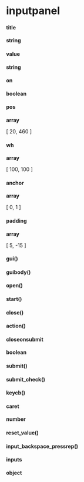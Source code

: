 # inputpanel
#### title
**string**



#### value
**string**



#### on
**boolean**



#### pos
**array**

[
 20,
 460
]

#### wh
**array**

[
 100,
 100
]

#### anchor
**array**

[
 0,
 1
]

#### padding
**array**

[
 5,
 -15
]

#### gui()



#### guibody()



#### open()



#### start()



#### close()



#### action()



#### closeonsubmit
**boolean**



#### submit()



#### submit_check()



#### keycb()



#### caret
**number**



#### reset_value()



#### input_backspace_pressrep()



#### inputs
**object**




